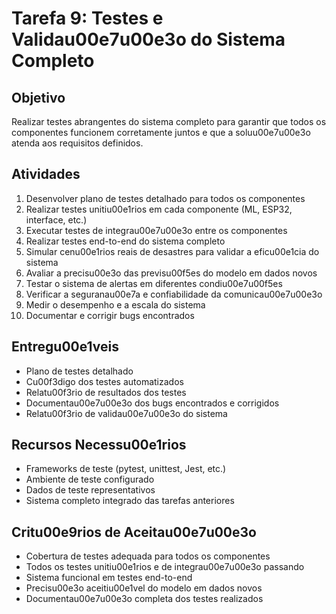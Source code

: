 # Tarefa 9: Testes e Validau00e7u00e3o do Sistema Completo

## Objetivo
Realizar testes abrangentes do sistema completo para garantir que todos os componentes funcionem corretamente juntos e que a soluu00e7u00e3o atenda aos requisitos definidos.

## Atividades
1. Desenvolver plano de testes detalhado para todos os componentes
2. Realizar testes unitiu00e1rios em cada componente (ML, ESP32, interface, etc.)
3. Executar testes de integrau00e7u00e3o entre os componentes
4. Realizar testes end-to-end do sistema completo
5. Simular cenu00e1rios reais de desastres para validar a eficu00e1cia do sistema
6. Avaliar a precisu00e3o das previsu00f5es do modelo em dados novos
7. Testar o sistema de alertas em diferentes condiu00e7u00f5es
8. Verificar a seguranau00e7a e confiabilidade da comunicau00e7u00e3o
9. Medir o desempenho e a escala do sistema
10. Documentar e corrigir bugs encontrados

## Entregu00e1veis
- Plano de testes detalhado
- Cu00f3digo dos testes automatizados
- Relatu00f3rio de resultados dos testes
- Documentau00e7u00e3o dos bugs encontrados e corrigidos
- Relatu00f3rio de validau00e7u00e3o do sistema

## Recursos Necessu00e1rios
- Frameworks de teste (pytest, unittest, Jest, etc.)
- Ambiente de teste configurado
- Dados de teste representativos
- Sistema completo integrado das tarefas anteriores

## Critu00e9rios de Aceitau00e7u00e3o
- Cobertura de testes adequada para todos os componentes
- Todos os testes unitiu00e1rios e de integrau00e7u00e3o passando
- Sistema funcional em testes end-to-end
- Precisu00e3o aceitiu00e1vel do modelo em dados novos
- Documentau00e7u00e3o completa dos testes realizados
